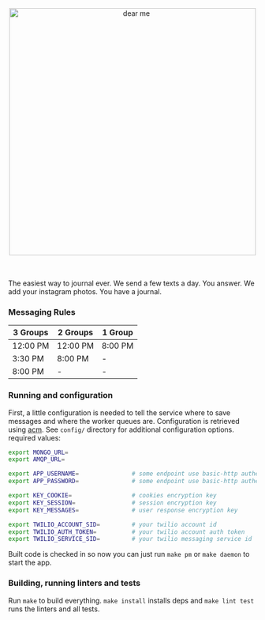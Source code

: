 <center>
<img alt="dear me" src="https://raw.githubusercontent.com/minond/dearme/master/assets/images/dearme.png" width="500px" />
<br />
<br />
<br />
</center>

The easiest way to journal ever. We send a few texts a day. You answer. We add
your instagram photos. You have a journal.

### Messaging Rules

| 3 Groups | 2 Groups | 1 Group |
| -------- | -------- | ------- |
| 12:00 PM | 12:00 PM | 8:00 PM |
| 3:30 PM  | 8:00 PM  | -       |
| 8:00 PM  | -        | -       |


### Running and configuration

First, a little configuration is needed to tell the service where to save
messages and where the worker queues are. Configuration is retrieved using
[acm](https://www.npmjs.com/package/acm). See `config/` directory for
additional configuration options. required values:

```bash
export MONGO_URL=
export AMQP_URL=

export APP_USERNAME=               # some endpoint use basic-http authentication
export APP_PASSWORD=               # some endpoint use basic-http authentication

export KEY_COOKIE=                 # cookies encryption key
export KEY_SESSION=                # session encryption key
export KEY_MESSAGES=               # user response encryption key

export TWILIO_ACCOUNT_SID=         # your twilio account id
export TWILIO_AUTH_TOKEN=          # your twilio account auth token
export TWILIO_SERVICE_SID=         # your twilio messaging service id
```

Built code is checked in so now you can just run `make pm` or `make daemon` to
start the app.

### Building, running linters and tests

Run `make` to build everything. `make install` installs deps and `make lint
test` runs the linters and all tests.
